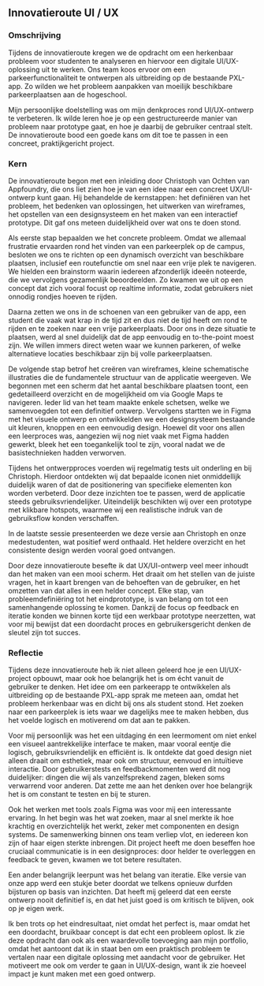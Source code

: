 ## Innovatieroute UI / UX

### Omschrijving

Tijdens de innovatieroute kregen we de opdracht om een herkenbaar probleem voor studenten te analyseren en hiervoor een digitale UI/UX-oplossing uit te werken. Ons team koos ervoor om een parkeerfunctionaliteit te ontwerpen als uitbreiding op de bestaande PXL-app. Zo wilden we het probleem aanpakken van moeilijk beschikbare parkeerplaatsen aan de hogeschool.

Mijn persoonlijke doelstelling was om mijn denkproces rond UI/UX-ontwerp te verbeteren. Ik wilde leren hoe je op een gestructureerde manier van probleem naar prototype gaat, en hoe je daarbij de gebruiker centraal stelt. De innovatieroute bood een goede kans om dit toe te passen in een concreet, praktijkgericht project.

### Kern

De innovatieroute begon met een inleiding door Christoph van Ochten van Appfoundry, die ons liet zien hoe je van een idee naar een concreet UX/UI-ontwerp kunt gaan. Hij behandelde de kernstappen: het definiëren van het probleem, het bedenken van oplossingen, het uitwerken van wireframes, het opstellen van een designsysteem en het maken van een interactief prototype. Dit gaf ons meteen duidelijkheid over wat ons te doen stond.

Als eerste stap bepaalden we het concrete probleem. Omdat we allemaal frustratie ervaarden rond het vinden van een parkeerplek op de campus, besloten we ons te richten op een dynamisch overzicht van beschikbare plaatsen, inclusief een routefunctie om snel naar een vrije plek te navigeren. We hielden een brainstorm waarin iedereen afzonderlijk ideeën noteerde, die we vervolgens gezamenlijk beoordeelden. Zo kwamen we uit op een concept dat zich vooral focust op realtime informatie, zodat gebruikers niet onnodig rondjes hoeven te rijden.

Daarna zetten we ons in de schoenen van een gebruiker van de app, een student die vaak wat krap in de tijd zit en dus niet de tijd heeft om rond te rijden en te zoeken naar een vrije parkeerplaats. Door ons in deze situatie te plaatsen, werd al snel duidelijk dat de app eenvoudig en to-the-point moest zijn. We willen immers direct weten waar we kunnen parkeren, of welke alternatieve locaties beschikbaar zijn bij volle parkeerplaatsen.

De volgende stap betrof het creëren van wireframes, kleine schematische illustraties die de fundamentele structuur van de applicatie weergeven. We begonnen met een scherm dat het aantal beschikbare plaatsen toont, een gedetailleerd overzicht en de mogelijkheid om via Google Maps te navigeren. Ieder lid van het team maakte enkele schetsen, welke we samenvoegden tot een definitief ontwerp. Vervolgens startten we in Figma met het visuele ontwerp en ontwikkelden we een designsysteem bestaande uit kleuren, knoppen en een eenvoudig design. Hoewel dit voor ons allen een leerproces was, aangezien wij nog niet vaak met Figma hadden gewerkt, bleek het een toegankelijk tool te zijn, vooral nadat we de basistechnieken hadden verworven.

Tijdens het ontwerpproces voerden wij regelmatig tests uit onderling en bij Christoph. Hierdoor ontdekten wij dat bepaalde iconen niet onmiddellijk duidelijk waren of dat de positionering van specifieke elementen kon worden verbeterd. Door deze inzichten toe te passen, werd de applicatie steeds gebruiksvriendelijker. Uiteindelijk beschikten wij over een prototype met klikbare hotspots, waarmee wij een realistische indruk van de gebruiksflow konden verschaffen.

In de laatste sessie presenteerden we deze versie aan Christoph en onze medestudenten, wat positief werd onthaald. Het heldere overzicht en het consistente design werden vooral goed ontvangen.

Door deze innovatieroute besefte ik dat UX/UI-ontwerp veel meer inhoudt dan het maken van een mooi scherm. Het draait om het stellen van de juiste vragen, het in kaart brengen van de behoeften van de gebruiker, en het omzetten van dat alles in een helder concept. Elke stap, van probleemdefiniëring tot het eindprototype, is van belang om tot een samenhangende oplossing te komen. Dankzij de focus op feedback en iteratie konden we binnen korte tijd een werkbaar prototype neerzetten, wat voor mij bewijst dat een doordacht proces en gebruikersgericht denken de sleutel zijn tot succes.

### Reflectie

Tijdens deze innovatieroute heb ik niet alleen geleerd hoe je een UI/UX-project opbouwt, maar ook hoe belangrijk het is om écht vanuit de gebruiker te denken. Het idee om een parkeerapp te ontwikkelen als uitbreiding op de bestaande PXL-app sprak me meteen aan, omdat het probleem herkenbaar was en dicht bij ons als student stond. Het zoeken naar een parkeerplek is iets waar we dagelijks mee te maken hebben, dus het voelde logisch en motiverend om dat aan te pakken.

Voor mij persoonlijk was het een uitdaging én een leermoment om niet enkel een visueel aantrekkelijke interface te maken, maar vooral eentje die logisch, gebruiksvriendelijk en efficiënt is. Ik ontdekte dat goed design niet alleen draait om esthetiek, maar ook om structuur, eenvoud en intuïtieve interactie. Door gebruikerstests en feedbackmomenten werd dit nog duidelijker: dingen die wij als vanzelfsprekend zagen, bleken soms verwarrend voor anderen. Dat zette me aan het denken over hoe belangrijk het is om constant te testen en bij te sturen.

Ook het werken met tools zoals Figma was voor mij een interessante ervaring. In het begin was het wat zoeken, maar al snel merkte ik hoe krachtig en overzichtelijk het werkt, zeker met componenten en design systems. De samenwerking binnen ons team verliep vlot, en iedereen kon zijn of haar eigen sterkte inbrengen. Dit project heeft me doen beseffen hoe cruciaal communicatie is in een designproces: door helder te overleggen en feedback te geven, kwamen we tot betere resultaten.

Een ander belangrijk leerpunt was het belang van iteratie. Elke versie van onze app werd een stukje beter doordat we telkens opnieuw durfden bijsturen op basis van inzichten. Dat heeft mij geleerd dat een eerste ontwerp nooit definitief is, en dat het juist goed is om kritisch te blijven, ook op je eigen werk.

Ik ben trots op het eindresultaat, niet omdat het perfect is, maar omdat het een doordacht, bruikbaar concept is dat echt een probleem oplost. Ik zie deze opdracht dan ook als een waardevolle toevoeging aan mijn portfolio, omdat het aantoont dat ik in staat ben om een praktisch probleem te vertalen naar een digitale oplossing met aandacht voor de gebruiker. Het motiveert me ook om verder te gaan in UI/UX-design, want ik zie hoeveel impact je kunt maken met een goed ontwerp.
